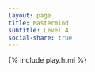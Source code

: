 ```yaml
---
layout: page
title: Mastermind
subtitle: Level 4
social-share: true
---
```


{% include play.html %}
